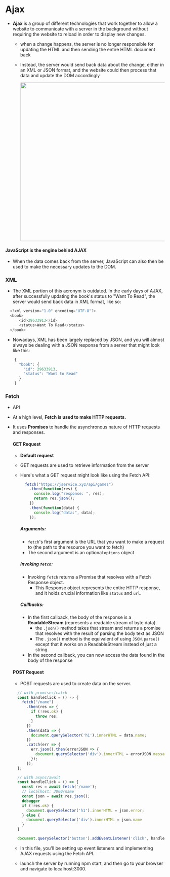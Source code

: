# Ajax
  - **Ajax** is a group of different technologies that work together to allow a website to communicate with a server in the background without requiring the website to reload in order to display new changes.
    - when a change happens, the server is no longer responsible for updating the HTML and then sending the entire HTML document back
    - Instead, the server would send back data about the change, either in an XML or JSON format, and the website could then process that data and update the DOM accordingly

      <img src="https://assets.aaonline.io/Module-Web/ajax/ajax.svg" height="500"/>

#### JavaScript is the engine behind AJAX
  - When the data comes back from the server, JavaScript can also then be used to make the necessary updates to the DOM.

### XML
  - The XML portion of this acronym is outdated. In the early days of AJAX, after successfully updating the book's status to "Want To Read", the server would send back data in XML format, like so:

  ```js
    <?xml version="1.0" encoding="UTF-8"?>
    <book>
        <id>29633913</id>
        <status>Want To Read</status>
    </book>
  ```
  - Nowadays, XML has been largely replaced by JSON, and you will almost always be dealing with a JSON response from a server that might look like this:
```js
    {
      "book": {
        "id": 29633913,
        "status": "Want to Read"
      }
    }
```

### Fetch
- API
- At a high level, **Fetch is used to make HTTP requests.**
- It uses **Promises** to handle the asynchronous nature of HTTP requests and responses.

  #### GET Request
  - **Default request**
  - GET requests are used to retrieve information from the server
  - Here's what a GET request might look like using the Fetch API:
    ```js
      fetch("https://jservice.xyz/api/games")
        .then(function(res) {
          console.log("response: ", res);
          return res.json();
        })
        .then(function(data) {
          console.log("data:", data);
        });
    ```

    ##### Arguments:
    - `fetch`'s first argument is the URL that you want to make a request to (the path to the resource you want to fetch)
    - The second argument is an optional `options` object

    ##### Invoking `fetch`:
    - Invoking `fetch` returns a Promise that resolves with a Fetch Response object.
      - This Response object represents the entire HTTP response, and it holds crucial information like `status` and `url`.

    ##### Callbacks:
    - In the first callback, the body of the response is a **ReadableStream** (represents a readable stream of byte data).
      - the `.json()` method takes that stream and returns a promise that resolves with the result of parsing the body text as JSON
      - The `.json()` method is the equivalent of using `JSON.parse()` except that it works on a ReadableStream instead of just a string.
    - In the second callback, you can now access the data found in the body of the response

  #### POST Request
  - POST requests are used to create data on the server.


  ```js
    // with promises/catch
    const handleClick = () -> {
      fetch("/name")
        .then(res => {
          if (!res.ok) {
            throw res;
          }
        })
        .then(data => {
          document.querySelector('h1').innerHTML = data.name;
        })
        .catch(err => {
          err.json().then(errorJSON => {
            document.querySelector('div').innerHTML = errorJSON.message
          });
        });
    };

    // with async/await
    const handleClick = () => {
      const res = await fetch('/name');
      // localhost: 3000/name
      const json = await res.json();
      debugger
      if (!res.ok) {
        document.querySelector('h1').innerHTML = json.error;  
      } else {
        document.querySelector('div').innerHTML = json.name  
      }
    }

    document.querySelector('button').addEventListener('click', handleClick)
  ```



  - In this file, you'll be setting up event listeners and implementing AJAX requests using the Fetch API.

  - launch the server by running npm start, and then go to your browser and navigate to localhost:3000.
